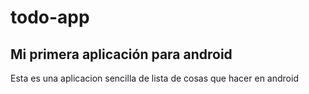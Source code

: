 # todo-app

## Mi primera aplicación para android

Esta es una aplicacion sencilla de lista de cosas que hacer en android
